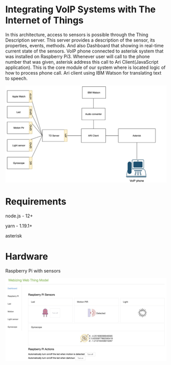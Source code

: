 # Integrating VoIP Systems with The Internet of Things

In this architecture, access to sensors is possible through the Thing Description server. This server
provides a description of the sensor, its properties, events, methods. And also Dashboard that showing
in real-time current state of the sensors. VoIP phone connected to asterisk system that was installed
on Raspberry Pi3. Whenever user will call to the phone number that was given, asterisk address this
call to Ari Client(JavaScript application). This is the core module of our system where is located logic
of how to process phone call. Ari client using IBM Watson for translating text to speech.

![alt text](https://github.com/alexander-lipnitskiy/VoIP/blob/main/arch.png)

# Requirements
node.js - 12+

yarn - 1.19.1+

asterisk

# Hardware
Raspberry Pi with sensors

![alt text](https://github.com/alexander-lipnitskiy/VoIP/blob/main/interface.png)

